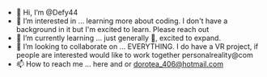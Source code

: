 - 👋 Hi, I’m @Defy44
- 👀 I’m interested in ... learning more about coding. I don't have a background in it but I'm excited to learn. Please reach out 
- 🌱 I’m currently learning ... just generally 🧬, excited to expand. 
- 💞️ I’m looking to collaborate on ... EVERYTHING. I do have a VR project, if people are interested would like to work together personalreality@com
- 📫 How to reach me ... here and or dorotea_406@hotmail.com

<!---
Defy44/Defy44 is a ✨ special ✨ repository because its `README.md` (this file) appears on your GitHub profile.
You can click the Preview link to take a look at your changes.
--->
